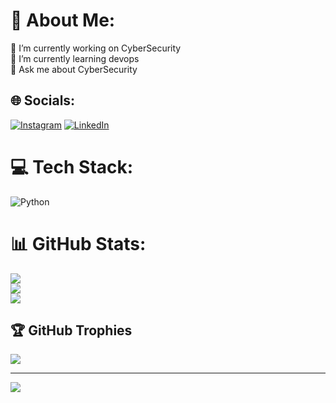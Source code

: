# 💫 About Me:
🔭 I’m currently working on CyberSecurity<br>🌱 I’m currently learning devops<br>💬 Ask me about CyberSecurity<br>


## 🌐 Socials:
[![Instagram](https://img.shields.io/badge/Instagram-%23E4405F.svg?logo=Instagram&logoColor=white)](https://instagram.com/sai.krishna_7) [![LinkedIn](https://img.shields.io/badge/LinkedIn-%230077B5.svg?logo=linkedin&logoColor=white)](https://www.linkedin.com/in/naga-venkata-ganesh-raja-sai-krishna-kona-669231172) 

# 💻 Tech Stack:
![Python](https://img.shields.io/badge/python-3670A0?style=for-the-badge&logo=python&logoColor=ffdd54)
# 📊 GitHub Stats:
![](https://github-readme-stats.vercel.app/api?username=SaiKrishna033&theme=dark&hide_border=false&include_all_commits=true&count_private=true)<br/>
![](https://github-readme-streak-stats.herokuapp.com/?user=SaiKrishna033&theme=dark&hide_border=false)<br/>
![](https://github-readme-stats.vercel.app/api/top-langs/?username=SaiKrishna033&theme=dark&hide_border=false&include_all_commits=true&count_private=true&layout=compact)

## 🏆 GitHub Trophies
![](https://github-profile-trophy.vercel.app/?username=SaiKrishna033&theme=radical&no-frame=false&no-bg=false&margin-w=4)

---
[![](https://visitcount.itsvg.in/api?id=SaiKrishna033&icon=0&color=0)](https://visitcount.itsvg.in)

<!-- Proudly created with GPRM ( https://gprm.itsvg.in ) -->
